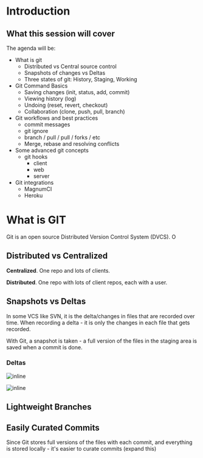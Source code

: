 # Introduction


## What this session will cover

The agenda will be:

- What is git
  - Distributed vs Central source control
  - Snapshots of changes vs Deltas
  - Three states of git: History, Staging, Working
- Git Command Basics
  - Saving changes (init, status, add, commit)
  - Viewing history (log)
  - Undoing (reset, revert, checkout)
  - Collaboration (clone, push, pull, branch)
- Git workflows and best practices
  - commit messages
  - git ignore
  - branch / pull / pull / forks / etc
  - Merge, rebase and resolving conflicts
- Some advanced git concepts
  - git hooks
    - client
    - web
    - server
- Git integrations
  - MagnumCI
  - Heroku

# What is GIT

Git is an open source Distributed Version Control System (DVCS). O

## Distributed vs Centralized

**Centralized**. One repo and lots of clients.

**Distributed**. One repo with lots of client repos, each with a user.

## Snapshots vs Deltas

In some VCS like SVN, it is the delta/changes in files that are recorded over time. When recording a delta - it is only the changes in each file that gets recorded.

With Git, a snapshot is taken - a full version of the files in the staging area is saved when a commit is done.

### Deltas

![inline](http://git-scm.com/book/en/v2/book/01-introduction/images/deltas.png)

![inline](http://git-scm.com/book/en/v2/book/01-introduction/images/snapshots.png)

## Lightweight Branches

## Easily Curated Commits

Since Git stores full versions of the files with each commit, and everything is stored locally - it's easier to curate commits (expand this)
